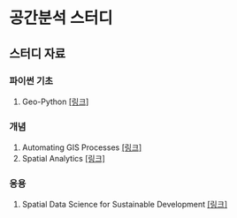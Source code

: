 # 공간분석 스터디  

## 스터디 자료
### 파이썬 기초  
1. Geo-Python [[링크]](https://geo-python-site.readthedocs.io/en/latest/#)  
### 개념  
1. Automating GIS Processes [[링크]](https://autogis-site.readthedocs.io/en/latest/#)  
2. Spatial Analytics [[링크]](https://spatial-analytics.readthedocs.io/en/latest/index.html)  
### 응용  
1. Spatial Data Science for Sustainable Development [[링크]](https://sustainability-gis.readthedocs.io/en/latest/index.html#)    
